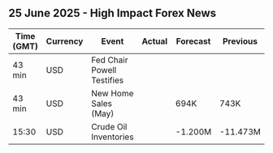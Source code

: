 ## 25 June 2025 - High Impact Forex News

| Time (GMT) | Currency | Event | Actual | Forecast | Previous |
|------|----------|-------|--------|----------|----------|
| 43 min | USD | Fed Chair Powell Testifies |  |  |  |
| 43 min | USD | New Home Sales (May) |  | 694K | 743K |
| 15:30 | USD | Crude Oil Inventories |  | -1.200M | -11.473M |
